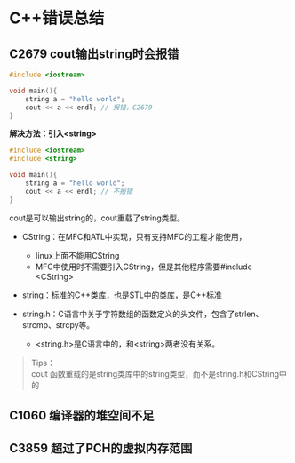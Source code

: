 # C++错误总结

## C2679 cout输出string时会报错
```cpp
#include <iostream>

void main(){
    string a = "hello world";
    cout << a << endl; // 报错，C2679
}
```

**解决方法：引入\<string>**

```cpp
#include <iostream>
#include <string>

void main(){
    string a = "hello world";
    cout << a << endl; // 不报错
}
```

cout是可以输出string的，cout重载了string类型。  

- CString：在MFC和ATL中实现，只有支持MFC的工程才能使用，
    - linux上面不能用CString
    - MFC中使用时不需要引入CString，但是其他程序需要#include \<CString>

- string：标准的C++类库，也是STL中的类库，是C++标准
    
- string.h：C语言中关于字符数组的函数定义的头文件，包含了strlen、strcmp、strcpy等。
    - \<string.h>是C语言中的，和\<string>两者没有关系。

> Tips：    
> cout 函数重载的是string类库中的string类型，而不是string.h和CString中的    


## C1060 编译器的堆空间不足
## C3859 超过了PCH的虚拟内存范围